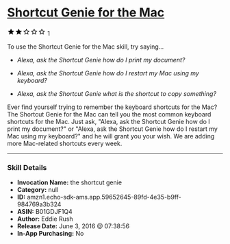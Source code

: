 # [Shortcut Genie for the Mac](http://alexa.amazon.com/#skills/amzn1.echo-sdk-ams.app.59652645-89fd-4e35-b9ff-984769a3b324)
![2 stars](../../images/ic_star_black_18dp_1x.png)![2 stars](../../images/ic_star_black_18dp_1x.png)![2 stars](../../images/ic_star_border_black_18dp_1x.png)![2 stars](../../images/ic_star_border_black_18dp_1x.png)![2 stars](../../images/ic_star_border_black_18dp_1x.png) 1

To use the Shortcut Genie for the Mac skill, try saying...

* *Alexa, ask the Shortcut Genie how do I print my document?*

* *Alexa, ask the Shortcut Genie how do I restart my Mac using my keyboard?*

* *Alexa, ask the Shortcut Genie what is the shortcut to copy something?*

Ever find yourself trying to remember the keyboard shortcuts for the Mac? The Shortcut Genie for the Mac can tell you the most common keyboard shortcuts for the Mac. Just ask, "Alexa, ask the Shortcut Genie how do I print my document?" or "Alexa, ask the Shortcut Genie how do I restart my Mac using my keyboard?" and he will grant you your wish. We are adding more Mac-related shortcuts every week.

***

### Skill Details

* **Invocation Name:** the shortcut genie
* **Category:** null
* **ID:** amzn1.echo-sdk-ams.app.59652645-89fd-4e35-b9ff-984769a3b324
* **ASIN:** B01GDJF1Q4
* **Author:** Eddie Rush
* **Release Date:** June 3, 2016 @ 07:38:56
* **In-App Purchasing:** No
